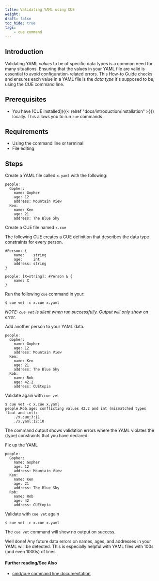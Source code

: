 ```yaml
---
title: Validating YAML using CUE
weight:
draft: false
toc_hide: true
tags:
    - cue command
---
```


## Introduction

Validating YAML _values_ to be of specific data types is a common need for many
situations. Ensuring that the values in your YAML file are valid is essential to
avoid configuration-related errors. This How-to Guide checks and ensures each
value in a YAML file is the _data type_ it's supposed to be, using the CUE command line.

<!--more-->

## Prerequisites

-   You have [CUE installed]({{< relref "docs/introduction/installation" >}})
    locally. This allows you to run `cue` commands

## Requirements

- Using the command line or terminal
- File editing

## Steps

Create a YAML file called `x.yaml` with the following:

```` { .yaml title="x.yaml" }
people:
  Gopher:
    name: Gopher
    age: 12
    address: Mountain View
  Ken:
    name: Ken
    age: 21
    address: The Blue Sky
````

Create a CUE file named `x.cue`

The following CUE creates a CUE definition that describes the data type
constraints for every person.

```` { .cue title="x.cue" }
#Person: {
	name:    string
	age:     int
	address: string
}

people: [X=string]: #Person & {
	name: X
}
````

Run the following `cue` command in your:

```` { .text title="TERMINAL" data-copy="cue vet -c x.cue x.yaml" }
$ cue vet -c x.cue x.yaml
````

_NOTE: `cue vet` is silent when run successfully. Output will only show on error._

Add another person to your YAML data.

```` { .yaml title="x.yaml" }
people:
  Gopher:
    name: Gopher
    age: 12
    address: Mountain View
  Ken:
    name: Ken
    age: 21
    address: The Blue Sky
  Rob:
    name: Rob
    age: 42.2
    address: CUEtopia
````

Validate again with `cue vet`

```` { .text title="TERMINAL" data-copy="cue vet -c x.cue x.yaml" }
$ cue vet -c x.cue x.yaml
people.Rob.age: conflicting values 42.2 and int (mismatched types float and int):
    ./x.cue:3:11
    ./x.yaml:12:10
````

The command output shows validation errors where the YAML violates
the (type) constraints that you have declared.

Fix up the YAML

```` { .yaml title="x.yaml" }
people:
  Gopher:
    name: Gopher
    age: 12
    address: Mountain View
  Ken:
    name: Ken
    age: 21
    address: The Blue Sky
  Rob:
    name: Rob
    age: 42
    address: CUEtopia
````

Validate with `cue vet` again

```` { .text title="TERMINAL" data-copy="cue vet -c x.cue x.yaml" }
$ cue vet -c x.cue x.yaml
````

The `cue vet` command will show no output on success.

Well done! Any future data errors on names, ages, and addresses in your YAML
will be detected. This is especially helpful with YAML files
with 100s (and even 1000s) of lines.

#### Further reading/See Also

- [cmd/cue command line documentation](https://cue.googlesource.com/cue/+/refs/tags/v0.2.0/doc/cmd/cue.md)
